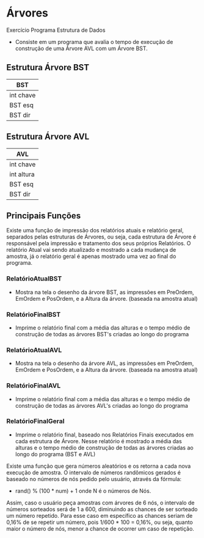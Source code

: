 # Árvores
Exercício Programa Estrutura de Dados
- Consiste em um programa que avalia o tempo de execução de construção de uma Árvore AVL com um Árvore BST.

## Estrutura Árvore BST

|BST|
|---|
|int chave|
|BST esq|
|BST dir|

## Estrutura Árvore AVL

|AVL|
|---|
|int chave|
|int altura|
|BST esq|
|BST dir|

## Principais Funções

Existe uma função de impressão dos relatórios atuais e relatório geral, separados pelas estruturas de Árvores, ou seja, cada estrutura de Árvore é responsável pela impressão e tratamento dos seus próprios Relatórios.
O relatório Atual vai sendo atualizado e mostrado a cada mudança de amostra, já o relatório geral é apenas mostrado uma vez ao final do programa.

### RelatórioAtualBST
- Mostra na tela o desenho da árvore BST, as impressões em PreOrdem, EmOrdem e PosOrdem, e a Altura da árvore. (baseada na amostra atual)

### RelatórioFinalBST
- Imprime o relatório final com a média das alturas e o tempo médio de construção de todas as árvores BST's criadas ao longo do programa

### RelatórioAtualAVL
- Mostra na tela o desenho da árvore AVL, as impressões em PreOrdem, EmOrdem e PosOrdem, e a Altura da árvore. (baseada na amostra atual)

### RelatórioFinalAVL
- Imprime o relatório final com a média das alturas e o tempo médio de construção de todas as árvores AVL's criadas ao longo do programa

### RelatórioFinalGeral
- Imprime o relatório final, baseado nos Relatórios Finais executados em cada estrutura de Árvore. Nesse relatório é mostrado a média das alturas e o tempo médio de construção de todas as árvores criadas ao longo do programa (BST e AVL)


Existe uma função que gera números aleatórios e os retorna a cada nova execução de amostra. O intervalo de números randômicos gerados é baseado no números de nós pedido pelo usuário, através da fórmula: 
- rand() % (100 * num) + 1 onde N é o números de Nós.

Assim, caso o usuário peça amostras com árvores de 6 nós, o intervalo de números sorteados será de 1 a 600, diminuindo as chances de ser sorteado um número repetido. Para esse caso em específico as chances seriam de 0,16% de se repetir um número, pois 1/600 * 100 = 0,16%, ou seja, quanto maior o número de nós, menor a chance de ocorrer um caso de repetição.

